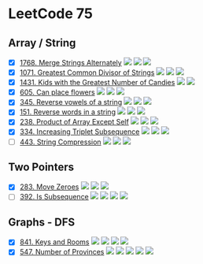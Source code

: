 # LeetCode 75 
## Array / String
- [x] [1768. Merge Strings Alternately](src/main/java/LeetCode1768.java) ![](https://img.shields.io/badge/Easy-Green) ![](https://img.shields.io/badge/Two_Pointers-grey) ![](https://img.shields.io/badge/String-grey)
- [x] [1071. Greatest Common Divisor of Strings](src/main/java/LeetCode1071.java) ![](https://img.shields.io/badge/Easy-Green) ![](https://img.shields.io/badge/Math-grey) ![](https://img.shields.io/badge/String-grey)
- [x] [1431. Kids with the Greatest Number of Candies](src/main/java/LeetCode1431.java) ![](https://img.shields.io/badge/Easy-Green) ![](https://img.shields.io/badge/Array-grey) 
- [x] [605. Can place flowers](src/main/java/LeetCode0605.java) ![](https://img.shields.io/badge/Easy-Green) ![](https://img.shields.io/badge/Array-grey) ![](https://img.shields.io/badge/Greedy-grey)
- [x] [345. Reverse vowels of a string](src/main/java/LeetCode0345.java) ![](https://img.shields.io/badge/Easy-Green) ![](https://img.shields.io/badge/Two_Pointers-grey) ![](https://img.shields.io/badge/String-grey)
- [x] [151. Reverse words in a string](src/main/java/LeetCode0151.java) ![](https://img.shields.io/badge/Medium-orange) ![](https://img.shields.io/badge/Two_Pointers-grey) ![](https://img.shields.io/badge/String-grey)
- [x] [238. Product of Array Except Self](src/main/java/LeetCode0238.java) ![](https://img.shields.io/badge/Medium-orange) ![](https://img.shields.io/badge/Array-grey) ![](https://img.shields.io/badge/Prefix_Sum-grey) 
- [x] [334. Increasing Triplet Subsequence](src/main/java/LeetCode0334.java) ![](https://img.shields.io/badge/Medium-orange) ![](https://img.shields.io/badge/Array-grey) ![](https://img.shields.io/badge/String-grey)
- [ ] [443. String Compression](src/main/java) ![](https://img.shields.io/badge/Medium-orange) ![](https://img.shields.io/badge/Two_Pointers-grey) ![](https://img.shields.io/badge/String-grey) 

## Two Pointers
- [x] [283. Move Zeroes](src/main/java/LeetCode0283.java) ![](https://img.shields.io/badge/Easy-Green) ![](https://img.shields.io/badge/Array-grey) ![](https://img.shields.io/badge/Two_Pointers-grey)
- [ ] [392. Is Subsequence](src/main/java) ![](https://img.shields.io/badge/Easy-Green) ![](https://img.shields.io/badge/Two_Pointers-grey) ![](https://img.shields.io/badge/String-grey) ![](https://img.shields.io/badge/Dynamic_Programming-grey)

## Graphs - DFS

- [x] [841. Keys and Rooms](src/main/java/LeetCode0841.java) ![](https://img.shields.io/badge/Medium-orange) ![](https://img.shields.io/badge/Graph-grey) ![](https://img.shields.io/badge/DFS-grey) ![](https://img.shields.io/badge/BFS-grey) 
- [x] [547. Number of Provinces](src/main/java/LeetCode0547.java) ![](https://img.shields.io/badge/Medium-orange) ![](https://img.shields.io/badge/Graph-grey) ![](https://img.shields.io/badge/DFS-grey) ![](https://img.shields.io/badge/BFS-grey) ![](https://img.shields.io/badge/Union_Find-grey)